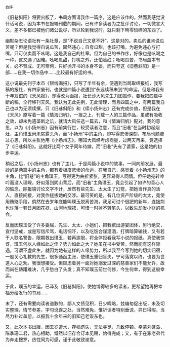     自序 

   《旧巷斜阳》将要出版了，书局方面请我作一篇序，这是应该作的。然而我感觉没什话可说，因为本书在报端刊载的期间，已有许多读者为之批评讨论，一切微言大义，差不多都已被他们诸公说尽，所以轮到我说时，就只剩下畸零琐碎的东西了。

   幽默杂志论语社有一条社章，是“不说自己文章不好”。这是对的。卖瓜的谁肯说瓜苦呢？但是我觉得自说瓜苦，固然违心；自夸瓜甜，也该打嘴，为避免违心与打嘴，只可仅卖而不吆喝。这是我自己的社章。但为自己的书作序，好像也是吆喝之一种，这又遇了困难。吆喝瓜甜，打嘴之外，还怕脸红；吆喝瓜苦，书局血本有关，必不赞成。无可奈何，只好抛开书的本身不谈，而只夸这《旧巷斜阳》是一部……在我一切作品中……比较最有好运的书。

   这小说最先刊于本市《银线画报》，只写了半年有余，便遇到当局取缔报纸，我写稿的报社，有四家废刊，也就是四篇小说遭到“永远续稿未到”的命运。但是和我有十年友谊的《天风报》，却得改为画报，社长沙大风先生力图振作，要我把四篇中断的稿，全行移刊天风。我认为无此先例，无此情理，而且四篇之中，有两篇我自己也以为无须续撰，只《旧巷斜阳》和《续小扬州志》还有完成价值，但是我在《天风》原写着一篇《情海归帆》，一报之上，刊载一人的三篇作品，虽或有吸收之效，却未免遗垄断之讥，就请大风任选一篇去，和《情海归帆》配对。我的意思，以为《小扬州志》因有前集行世，较受读者注意，而且“旧巷”在当时初起烟灶，主角璞玉尚未崭露头角，而“小扬州”中的主角，却写得悲惨深刻，布局也颇费过心思，所以主张他用《小扬州志》。哪知大风经考虑商量，过两天再来，竟选择了《旧巷斜阳》。这就好比两个女子同年待嫁，而“旧巷”先有了婆家，这是她的初步幸运。

   稍迟之后，《小扬州志》也有了主儿，于是两篇小说中的故事，一同向前发展。最妙的是两篇中的主角，都有着极度悲惨的命运，在我自己，感觉着《小扬州志》的主角，比“旧巷”的主角璞玉，写得更为曲折紧张，更容易得人同情。但任她宛转呻吟而没人理睬，好似落到阴山背后，而“旧巷”主角璞玉，竟会引起了如许的善心人的惦念，除报端讨论文字不计，居然有些先生、太太生了幻觉，把她当作真的活人，直接间接，对我作拯拔她的交涉。最可笑的是，有几位资产阶级的太太，竟使用贿赂手段，倘然在去岁年底能叫璞玉脱离苦海，我足可过个很肥的新年，连拙荆也许落一套日月团花袄、山河地理裙，可惜一时掉不转笔头，以致失却发小财的机会。

   反而因璞玉受了许多委屈，先生、太太、小姐们，把我摈出游宴团体，厉行绝交，宣付惩戒，或是写信斥骂，电话恫吓，以及吃饭合谋灌酒，打牌暗算输钱，又有若干人联名警告，限期救出璞玉，若再逾限，将全体拒看我写小说的报纸。真使我惊讶，璞玉何以人缘如此之佳？势力如此之大？她虽在书中受苦，然而能有这样际遇，可谓不虚此生。就因为她有这样的人缘势力，所以我至今写到她的切实归宿，一般关心礼教的先生，很多通函主张，使璞玉重归盲夫，宁可落寞以终，也要为世道人心之劝。我很想接受。但顾虑着另一面对她溺爱过深的慈善家们不能允许，故而尚在踌躇难决，几乎愁白了头发；真不知璞玉前世何修，今生何幸，得到这般幸运。

   于此，璞玉的幸运，已泽及《旧巷斜阳》，使她博得较多的读者，更希望她再把幸福分给发行的书局……

   末了，还有需要向读者道歉的，鄙人文债见积，日少暇略，兹编匆促出版，未及切实整理，情节参差，字句讹误之处，当然难免，惟祈读者特别垂谅，异日得暇，当尽力补过盖愆，以报我十余年来的旧知己老饭东也。

   又，此次本书出版，因去岁遭水，存稿遗失，无法寻觅，几致停顿。幸蒙刘蓬岛、陈季珊二君，热心相助，慨然以旧存合订本见赐，始得完成；又，有于在浵老弟代为奔走搜罗，热忱同为可感，谨于此敬致谢意。

